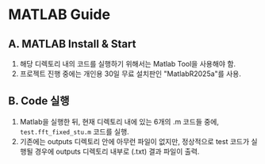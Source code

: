 # MATLAB Guide
## A. MATLAB Install & Start
1. 해당 디렉토리 내의 코드를 실행하기 위해서는 Matlab Tool을 사용해야 함.
2. 프로젝트 진행 중에는 개인용 30일 무료 설치판인 "MatlabR2025a"를 사용.

## B. Code 실행
1. Matlab을 실행한 뒤, 현재 디렉토리 내에 있는 6개의 .m 코드들 중에, `test.fft_fixed_stu.m` 코드를 실행.
2. 기존에는 outputs 디렉토리 안에 아무런 파일이 없지만, 정상적으로 test 코드가 실행될 경우에 outputs 디렉토리 내부로 (.txt) 결과 파일이 출력.
